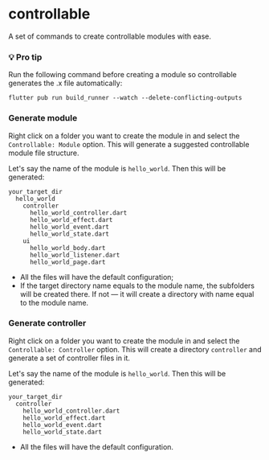 # controllable

A set of commands to create controllable modules with ease.

### 💡 Pro tip

Run the following command before creating a module so controllable generates the .x file automatically:

```
flutter pub run build_runner --watch --delete-conflicting-outputs
```

### Generate module

Right click on a folder you want to create the module in and select the `Controllable: Module` option. This will generate a suggested controllable module file structure.

Let's say the name of the module is `hello_world`. Then this will be generated:

```
your_target_dir
  hello_world
    controller
      hello_world_controller.dart
      hello_world_effect.dart
      hello_world_event.dart
      hello_world_state.dart
    ui
      hello_world_body.dart
      hello_world_listener.dart
      hello_world_page.dart
```

- All the files will have the default configuration;
- If the target directory name equals to the module name, the subfolders will be created there. If not — it will create a directory with name equal to the module name.

### Generate controller

Right click on a folder you want to create the module in and select the `Controllable: Controller` option. This will create a directory `controller` and generate a set of controller files in it.

Let's say the name of the module is `hello_world`. Then this will be generated:

```
your_target_dir
  controller
    hello_world_controller.dart
    hello_world_effect.dart
    hello_world_event.dart
    hello_world_state.dart
```

- All the files will have the default configuration.